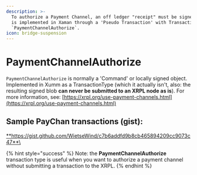 ```yaml
---
description: >-
  To authorize a Payment Channel, an off ledger "receipt" must be signed. This
  is implemented in Xaman through a 'Pseudo Transaction' with TransactionType
  `PaymentChannelAuthorize`.
icon: bridge-suspension
---
```


# PaymentChannelAuthorize

`PaymentChannelAuthorize` is normally a 'Command' or locally signed object. Implemented in Xumm as a TransactionType (which it actually isn't, also: the resulting signed blob **can never be submitted to an XRPL node as is**). For more information, see: [https://xrpl.org/use-payment-channels.html](https://xrpl.org/use-payment-channels.html)

## **Sample PayChan transactions (gist):**

[**https://gist.github.com/WietseWind/c7b6addfd9b8cb465894209cc9073c47**\
](https://gist.github.com/WietseWind/c7b6addfd9b8cb465894209cc9073c47)

{% hint style="success" %}
Note: the **PaymentChannelAuthorize** transaction type is useful when you want to authorize a payment channel without submitting a transaction to the XRPL.
{% endhint %}

